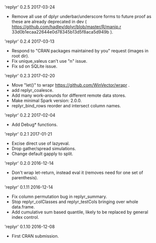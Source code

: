 
'replyr' 0.2.5 2017-03-24

 * Remove all use of dplyr underbar/underscore forms to future proof as these are already deprecated in dev ( https://github.com/hadley/dplyr/blob/master/R/manip.r 33d0b1ecaa22644e0d78345b13d5f8aca5d949b ).

'replyr' 0.2.4 2017-03-13

 * Respond to "CRAN packages maintained by you" request (images in root dir).
 * Fix unique_valeus can't use "n" issue.
 * Fix sd on SQLite issue.

'replyr' 0.2.3 2017-02-20
 
 * Move "let()" to wrapr https://github.com/WinVector/wrapr .
 * add replyr_coalesce.
 * Add many work-arounds for different remote data stores.
 * Make minimal Spark version: 2.0.0.
 * replyr_bind_rows reorder and intersect column names.
 
'replyr' 0.2.2 2017-02-04
 
 * Add Debug* functions.

'replyr' 0.2.1 2017-01-21

 * Excise direct use of lazyeval.
 * Drop gather/spread simulations.
 * Change default gapply to split.

'replyr' 0.2.0 2016-12-14

 * Don't wrap let-return, instead eval it (removes need for one set of parenthesis).

'replyr' 0.1.11 2016-12-14

 * Fix column permutation bug in replyr_summary.
 * Stop replyr_colClasses and replyr_testCols bringing over whole data.frame.
 * Add cumulative sum based quantile, likely to be replaced by general index control.

'replyr' 0.1.10 2016-12-08

 * First CRAN submission.
